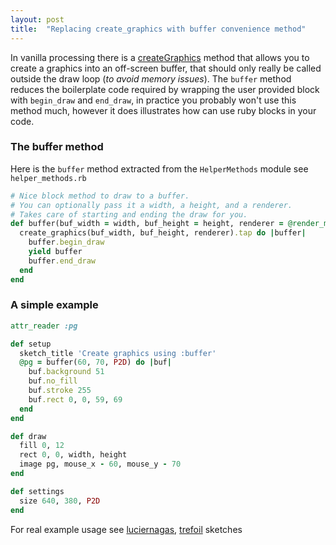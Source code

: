 ```yaml
---
layout: post
title:  "Replacing create_graphics with buffer convenience method"
---
```

In vanilla processing there is a [createGraphics][processing] method that allows you to create a graphics into an off-screen buffer, that should only really be called outside the draw loop (_to avoid memory issues_). The `buffer` method reduces the boilerplate code required by wrapping the user provided block with `begin_draw` and `end_draw`, in practice you probably won't use this method much, however it does illustrates how can use ruby blocks in your code.

### The buffer method ###
Here is the `buffer` method extracted from the `HelperMethods` module see `helper_methods.rb`

```ruby
# Nice block method to draw to a buffer.
# You can optionally pass it a width, a height, and a renderer.
# Takes care of starting and ending the draw for you.
def buffer(buf_width = width, buf_height = height, renderer = @render_mode)
  create_graphics(buf_width, buf_height, renderer).tap do |buffer|
    buffer.begin_draw
    yield buffer
    buffer.end_draw
  end
end

```

### A simple example ###

```ruby
attr_reader :pg

def setup
  sketch_title 'Create graphics using :buffer'
  @pg = buffer(60, 70, P2D) do |buf|
    buf.background 51
    buf.no_fill
    buf.stroke 255
    buf.rect 0, 0, 59, 69
  end
end

def draw
  fill 0, 12
  rect 0, 0, width, height
  image pg, mouse_x - 60, mouse_y - 70
end

def settings
  size 640, 380, P2D
end

```

For real example usage see [luciernagas][firefly], [trefoil][trefoil] sketches

[firefly]:JRubyArt-examples/examples/grid_method/luciernagas.rb
[trefoil]:JRubyArt-examples/processing_app/demos/graphics/trefoil.rb


[processing]:https://processing.org/reference/createGraphics_.html
